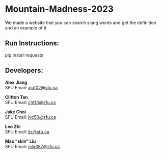 # Mountain-Madness-2023
We made a website that you can search slang words and get the definition and an example of it

## Run Instructions:
pip install requests

## Developers:
**Alex Jiang**  
SFU Email: aja102@sfu.ca

**Clifton Tan**  
SFU Email: cht14@sfu.ca

**Jake Choi**  
SFU Email: jyc50@sfu.ca

**Leo Zhi**  
SFU Email: ljz@sfu.ca

**Max "skin" Liu**  
SFU Email: mla387@sfu.ca
